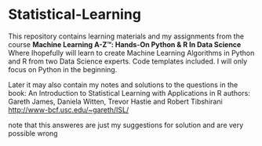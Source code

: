 # Statistical-Learning
This repository contains learning materials and my assignments from the course **Machine Learning A-Z™: Hands-On Python & R In Data Science**
Where Ihopefully will learn to create Machine Learning Algorithms in Python and R from two Data Science experts. Code templates included.
I will only focus on Python in the beginning.

Later it may also contain my notes and solutions to the questions in the book: An Introduction to Statistical Learning
with Applications in R authors: Gareth James, Daniela Witten, Trevor Hastie and Robert Tibshirani
http://www-bcf.usc.edu/~gareth/ISL/

note that this answeres are just my suggestions for solution and are very possible wrong


